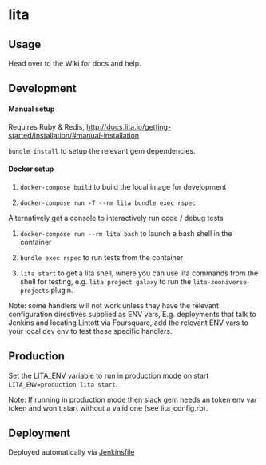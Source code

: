 # lita
## Usage

Head over to the Wiki for docs and help.

## Development

#### Manual setup
Requires Ruby & Redis, http://docs.lita.io/getting-started/installation/#manual-installation

`bundle install` to setup the relevant gem dependencies.

#### Docker setup

1. `docker-compose build` to build the local image for development

2. `docker-compose run -T --rm lita bundle exec rspec`

Alternatively get a console to interactively run code / debug tests

1. `docker-compose run --rm lita bash` to launch a bash shell in the container

2. `bundle exec rspec` to run tests from the container

3. `lita start` to get a lita shell, where you can use lita commands from the shell for testing, e.g. `lita project galaxy` to run the `lita-zooniverse-projects` plugin.

Note: some handlers will not work unless they have the relevant configuration directives supplied as ENV vars,
E.g. deployments that talk to Jenkins and locating Lintott via Foursquare, add the relevant ENV vars to your local dev env to test these specific handlers.

## Production
Set the LITA_ENV variable to run in production mode on start `LITA_ENV=production lita start`.

Note: If running in production mode then slack gem needs an token env var token and won't start without a valid one (see lita_config.rb).

## Deployment

Deployed automatically via [Jenkinsfile](./Jenkinsfile)
